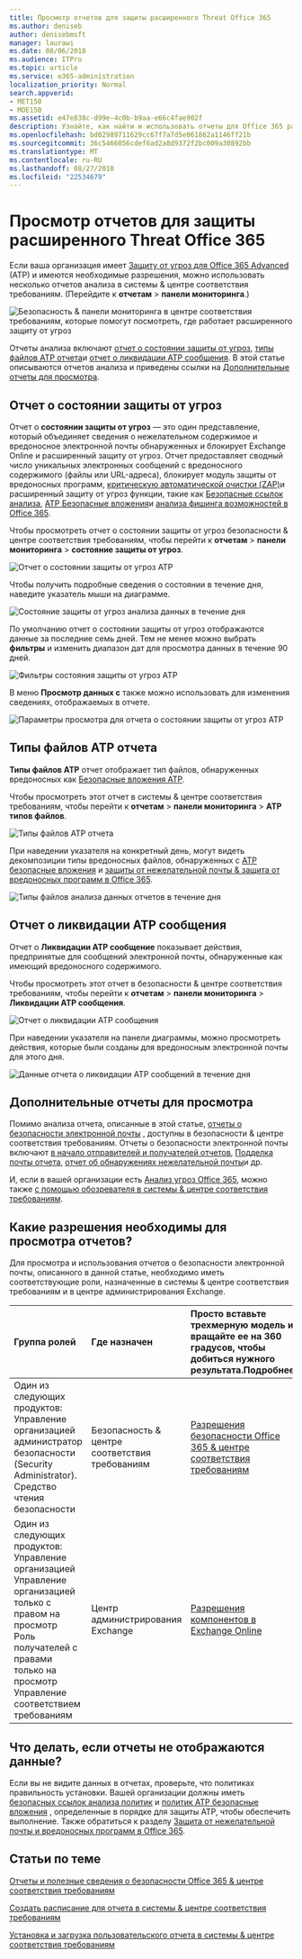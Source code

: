 ```yaml
---
title: Просмотр отчетов для защиты расширенного Threat Office 365
ms.author: deniseb
author: denisebmsft
manager: laurawi
ms.date: 08/06/2018
ms.audience: ITPro
ms.topic: article
ms.service: o365-administration
localization_priority: Normal
search.appverid:
- MET150
- MOE150
ms.assetid: e47e838c-d99e-4c0b-b9aa-e66c4fae902f
description: Узнайте, как найти и использовать отчеты для Office 365 расширенного защиту от угроз безопасности &amp; центре соответствия требованиям.
ms.openlocfilehash: bd02989711629cc67f7a7d5e061862a1146ff21b
ms.sourcegitcommit: 36c5466056cdef6ad2a8d9372f2bc009a30892bb
ms.translationtype: MT
ms.contentlocale: ru-RU
ms.lasthandoff: 08/27/2018
ms.locfileid: "22534679"
---
```

# <a name="view-reports-for-office-365-advanced-threat-protection"></a>Просмотр отчетов для защиты расширенного Threat Office 365

Если ваша организация имеет [Защиту от угроз для Office 365 Advanced](office-365-atp.md) (ATP) и имеются необходимые разрешения, можно использовать несколько отчетов анализа в системы &amp; центре соответствия требованиям. (Перейдите к **отчетам** \> **панели мониторинга**.)
  
![Безопасность &amp; панели мониторинга в центре соответствия требованиям, которые помогут посмотреть, где работает расширенного защиту от угроз](media/6b213d34-adbb-44af-8549-be9a7e2db087.png)
  
Отчеты анализа включают [отчет о состоянии защиты от угроз](view-reports-for-atp.md#advancedthreats), [типы файлов ATP отчета](view-reports-for-atp.md#atpfiletypes)и [отчет о ликвидации ATP сообщения](view-reports-for-atp.md#atpmessagedisp). В этой статье описываются отчетов анализа и приведены ссылки на [Дополнительные отчеты для просмотра](view-reports-for-atp.md#addl).
  
## <a name="threat-protection-status-report"></a>Отчет о состоянии защиты от угроз

Отчет о **состоянии защиты от угроз** — это один представление, который объединяет сведения о нежелательном содержимое и вредоносное электронной почты обнаруженных и блокирует Exchange Online и расширенный защиту от угроз. Отчет предоставляет сводный число уникальных электронных сообщений с вредоносного содержимого (файлы или URL-адреса), блокирует модуль защиты от вредоносных программ, [критическую автоматической очистки (ZAP)](zero-hour-auto-purge.md)и расширенный защиту от угроз функции, такие как [Безопасные ссылок анализа](atp-safe-links.md), [ATP Безопасные вложения](atp-safe-attachments.md)и [анализа фишинга возможностей в Office 365](atp-anti-phishing.md).
  
Чтобы просмотреть отчет о состоянии защиты от угроз безопасности &amp; центре соответствия требованиям, чтобы перейти к **отчетам** \> **панели мониторинга** \> **состояние защиты от угроз**.
  
![Отчет о состоянии защиты от угроз ATP](media/6bdd41eb-62e0-423b-9fd4-d1d5baf0cbd5.png)
  
Чтобы получить подробные сведения о состоянии в течение дня, наведите указатель мыши на диаграмме.
  
![Состояние защиты от угроз анализа данных в течение дня](media/d5c2c6ad-c002-4985-a032-c866e46fdea8.png)
  
По умолчанию отчет о состоянии защиты от угроз отображаются данные за последние семь дней. Тем не менее можно выбрать **фильтры** и изменить диапазон дат для просмотра данных в течение 90 дней. 
  
![Фильтры состояния защиты от угроз ATP](media/4f703369-642b-402b-9758-b9c828283410.png)
  
В меню **Просмотр данных с** также можно использовать для изменения сведениях, отображаемых в отчете. 
  
![Параметры просмотра для отчета о состоянии защиты от угроз ATP](media/4959bf8c-d192-4542-b00b-184e101e7513.png)
  
## <a name="atp-file-types-report"></a>Типы файлов ATP отчета

**Типы файлов ATP** отчет отображает тип файлов, обнаруженных вредоносных как [Безопасные вложения ATP](atp-safe-attachments.md).
  
Чтобы просмотреть этот отчет в системы &amp; центре соответствия требованиям, чтобы перейти к **отчетам** \> **панели мониторинга** \> **ATP типов файлов**.
  
![Типы файлов ATP отчета](media/6e3f5d33-79aa-4b2d-938c-6ef135d9e54c.png)
  
При наведении указателя на конкретный день, могут видеть декомпозиции типы вредоносных файлов, обнаруженных с [ATP безопасные вложения](atp-safe-attachments.md) и [защиты от нежелательной почты &amp; защита от вредоносных программ в Office 365](anti-spam-and-anti-malware-protection.md).
  
![Типы файлов анализа данных отчетов в течение дня](media/10d18428-699a-41d2-a73e-be3a8214ada1.png)
  
## <a name="atp-message-disposition-report"></a>Отчет о ликвидации ATP сообщения

Отчет о **Ликвидации ATP сообщение** показывает действия, предпринятые для сообщений электронной почты, обнаруженные как имеющий вредоносного содержимого. 
  
Чтобы просмотреть этот отчет в безопасности &amp; центре соответствия требованиям, чтобы перейти к **отчетам** \> **панели мониторинга** \> **Ликвидации ATP сообщения**.
  
![Отчет о ликвидации ATP сообщения](media/b0ff65c4-53d3-496d-bafa-8937a5eb69e5.png)
  
При наведении указателя на панели диаграммы, можно просмотреть действия, которые были созданы для вредоносным электронной почты для этого дня.
  
![Данные отчета о ликвидации ATP сообщений в течение дня](media/68d2beb8-4b30-48c4-8ba6-5e8ab88ae456.png)
  
## <a name="additional-reports-to-view"></a>Дополнительные отчеты для просмотра

Помимо анализа отчета, описанные в этой статье, [отчеты о безопасности электронной почты](view-email-security-reports.md) , доступны в безопасности &amp; центре соответствия требованиям. Отчеты о безопасности электронной почты включают [в начало отправителей и получателей отчетов](view-email-security-reports.md#top-senders-and-recipients-report), [Подделка почты отчета](view-email-security-reports.md#spoof-mail-report), [отчет об обнаружениях нежелательной почты](view-email-security-reports.md#spam-detections-report)и др.
  
И, если в вашей организации есть [Анализ угроз Office 365](office-365-ti.md), можно также [с помощью обозревателя в системы &amp; центре соответствия требованиям](use-explorer-in-security-and-compliance.md).
  
## <a name="what-permissions-are-needed-to-view-these-reports"></a>Какие разрешения необходимы для просмотра отчетов?

Для просмотра и использования отчетов о безопасности электронной почты, описанного в данной статье, необходимо иметь соответствующие роли, назначенные в системы &amp; центре соответствия требованиям и в центре администрирования Exchange.
  
|**Группа ролей**|**Где назначен**|Просто вставьте трехмерную модель и вращайте ее на 360 градусов, чтобы добиться нужного результата.**Подробнее**|
|:-----|:-----|:-----|
| Один из следующих продуктов:  <br/>  Управление организацией  <br/>  администратор безопасности (Security Administrator).  <br/>  Средство чтения безопасности  <br/> |Безопасность &amp; центре соответствия требованиям  <br/> |[Разрешения безопасности Office 365 &amp; центре соответствия требованиям](permissions-in-the-security-and-compliance-center.md) <br/> |
| Один из следующих продуктов:  <br/>  Управление организацией  <br/>  Управление организацией только с правом на просмотр  <br/>  Роль получателей с правами только на просмотр  <br/>  Управление соответствием требованиям  <br/> |Центр администрирования Exchange  <br/> |[Разрешения компонентов в Exchange Online](https://technet.microsoft.com/library/jj200673%28v=exchg.150%29.aspx) <br/> |
   
## <a name="what-if-the-reports-arent-showing-data"></a>Что делать, если отчеты не отображаются данные?

Если вы не видите данных в отчетах, проверьте, что политиках правильность установки. Вашей организации должны иметь [безопасных ссылок анализа политик](set-up-atp-safe-links-policies.md) и [политик ATP безопасные вложения](set-up-atp-safe-attachments-policies.md) , определенные в порядке для защиты ATP, чтобы обеспечить выполнение. Также обратиться к разделу [Защита от нежелательной почты и вредоносных программ в Office 365](anti-spam-and-anti-malware-protection.md).
  
## <a name="related-topics"></a>Статьи по теме

[Отчеты и полезные сведения о безопасности Office 365 &amp; центре соответствия требованиям](reports-and-insights-in-security-and-compliance.md)
  
[Создать расписание для отчета в системы &amp; центре соответствия требованиям](create-a-schedule-for-a-report.md)
  
[Установка и загрузка пользовательского отчета в системы &amp; центре соответствия требованиям](set-up-and-download-a-custom-report.md)
  

